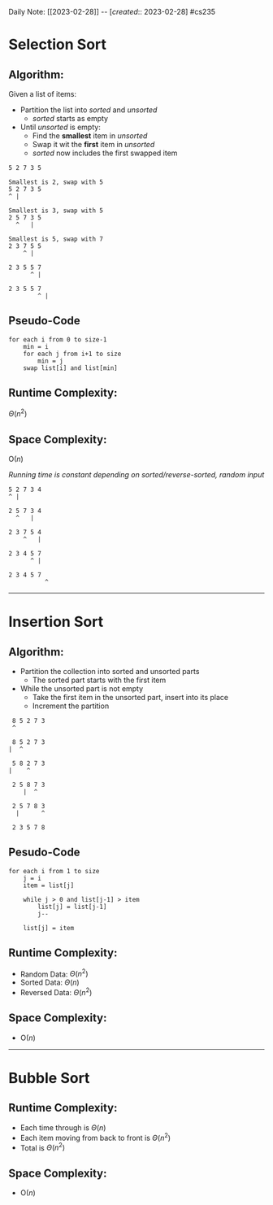 Daily Note: [[2023-02-28]] -- [*created*:: 2023-02-28] #cs235 

# Selection Sort

## Algorithm:

Given a list of items:

- Partition the list into *sorted* and *unsorted*
	- *sorted* starts as empty
- Until *unsorted* is empty:
	- Find the **smallest** item in *unsorted*
	- Swap it wit the **first** item in *unsorted*
	- *sorted* now includes the first swapped item

```
5 2 7 3 5

Smallest is 2, swap with 5
5 2 7 3 5
^ |

Smallest is 3, swap with 5
2 5 7 3 5
  ^   |

Smallest is 5, swap with 7
2 3 7 5 5
    ^ |

2 3 5 5 7
      ^ |

2 3 5 5 7
        ^ |
```

## Pseudo-Code

```
for each i from 0 to size-1
	min = i
	for each j from i+1 to size
		min = j
	swap list[i] and list[min]
```

## Runtime Complexity: 

$\Theta(n^2)$

## Space Complexity: 

O$(n)$

*Running time is constant depending on sorted/reverse-sorted, random input*

```
5 2 7 3 4
^ |

2 5 7 3 4
  ^   |

2 3 7 5 4
    ^   |

2 3 4 5 7
      ^ |

2 3 4 5 7
          ^
```

---

# Insertion Sort

## Algorithm:

- Partition the collection into sorted and unsorted parts
	- The sorted part starts with the first item
- While the unsorted part is not empty
	- Take the first item in the unsorted part, insert into its place
	- Increment the partition

```
 8 5 2 7 3
 ^
 
 8 5 2 7 3
|  ^

 5 8 2 7 3
|    ^

 2 5 8 7 3
    |  ^

 2 5 7 8 3
  |      ^

 2 3 5 7 8
```

## Pesudo-Code

```
for each i from 1 to size
	j = i
	item = list[j]

	while j > 0 and list[j-1] > item
		list[j] = list[j-1]
		j--
		
	list[j] = item
```

## Runtime Complexity: 

- Random Data: $\Theta(n^2)$
- Sorted Data: $\Theta(n)$
- Reversed Data: $\Theta(n^2)$

## Space Complexity:

- O$(n)$

---

# Bubble Sort

## Runtime Complexity:

- Each time through is $\Theta(n)$
- Each item moving from back to front is $\Theta(n^2)$
- Total is $\Theta(n^2)$

## Space Complexity:

- O$(n)$